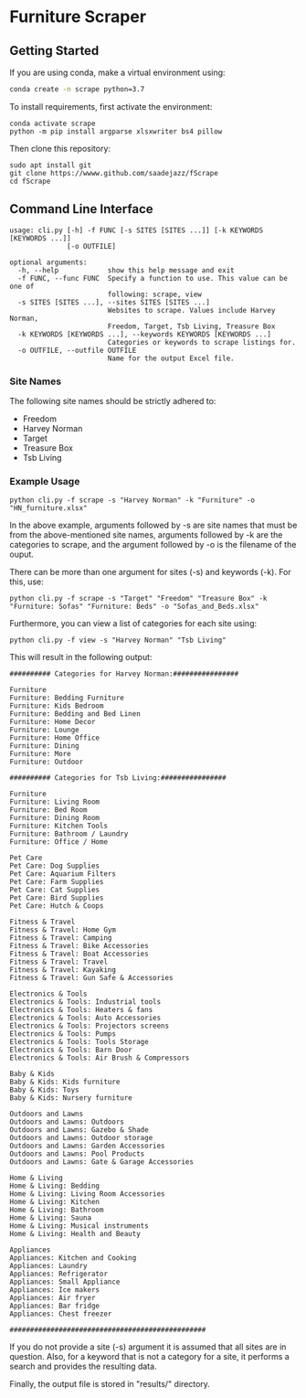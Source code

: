 # Furniture Scraper  

## Getting Started  
If you are using conda, make a virtual environment using:  
```bash
conda create -n scrape python=3.7
```

To install requirements, first activate the environment: 
```
conda activate scrape
python -m pip install argparse xlsxwriter bs4 pillow 
```

Then clone this repository:   
```
sudo apt install git
git clone https://wwww.github.com/saadejazz/fScrape
cd fScrape
```

## Command Line Interface  

```
usage: cli.py [-h] -f FUNC [-s SITES [SITES ...]] [-k KEYWORDS [KEYWORDS ...]]
              [-o OUTFILE]

optional arguments:
  -h, --help            show this help message and exit
  -f FUNC, --func FUNC  Specify a function to use. This value can be one of
                        following: scrape, view
  -s SITES [SITES ...], --sites SITES [SITES ...]
                        Websites to scrape. Values include Harvey Norman,
                        Freedom, Target, Tsb Living, Treasure Box
  -k KEYWORDS [KEYWORDS ...], --keywords KEYWORDS [KEYWORDS ...]
                        Categories or keywords to scrape listings for.
  -o OUTFILE, --outfile OUTFILE
                        Name for the output Excel file.
```

### Site Names  
The following site names should be strictly adhered to:  

* Freedom  
* Harvey Norman  
* Target  
* Treasure Box  
* Tsb Living  

### Example Usage  

```
python cli.py -f scrape -s "Harvey Norman" -k "Furniture" -o "HN_furniture.xlsx"
```

In the above example, arguments followed by -s are site names that must be from the above-mentioned site names, arguments followed by -k are the categories to scrape, and the argument followed by -o is the filename of the ouput.  

There can be more than one argument for sites (-s) and keywords (-k). For this, use:  

```
python cli.py -f scrape -s "Target" "Freedom" "Treasure Box" -k "Furniture: Sofas" "Furniture: Beds" -o "Sofas_and_Beds.xlsx"
```

Furthermore, you can view a list of categories for each site using:  
```
python cli.py -f view -s "Harvey Norman" "Tsb Living"
```
This will result in the following output:  
```
########## Categories for Harvey Norman:################ 

Furniture
Furniture: Bedding Furniture
Furniture: Kids Bedroom
Furniture: Bedding and Bed Linen
Furniture: Home Decor
Furniture: Lounge
Furniture: Home Office
Furniture: Dining
Furniture: More
Furniture: Outdoor

########## Categories for Tsb Living:################ 

Furniture
Furniture: Living Room
Furniture: Bed Room
Furniture: Dining Room
Furniture: Kitchen Tools
Furniture: Bathroom / Laundry
Furniture: Office / Home

Pet Care
Pet Care: Dog Supplies
Pet Care: Aquarium Filters
Pet Care: Farm Supplies
Pet Care: Cat Supplies
Pet Care: Bird Supplies
Pet Care: Hutch & Coops

Fitness & Travel
Fitness & Travel: Home Gym
Fitness & Travel: Camping
Fitness & Travel: Bike Accessories
Fitness & Travel: Boat Accessories
Fitness & Travel: Travel
Fitness & Travel: Kayaking
Fitness & Travel: Gun Safe & Accessories

Electronics & Tools
Electronics & Tools: Industrial tools
Electronics & Tools: Heaters & fans
Electronics & Tools: Auto Accessories
Electronics & Tools: Projectors screens
Electronics & Tools: Pumps
Electronics & Tools: Tools Storage
Electronics & Tools: Barn Door
Electronics & Tools: Air Brush & Compressors

Baby & Kids
Baby & Kids: Kids furniture
Baby & Kids: Toys
Baby & Kids: Nursery furniture

Outdoors and Lawns
Outdoors and Lawns: Outdoors
Outdoors and Lawns: Gazebo & Shade
Outdoors and Lawns: Outdoor storage
Outdoors and Lawns: Garden Accessories
Outdoors and Lawns: Pool Products
Outdoors and Lawns: Gate & Garage Accessories

Home & Living
Home & Living: Bedding
Home & Living: Living Room Accessories
Home & Living: Kitchen
Home & Living: Bathroom
Home & Living: Sauna
Home & Living: Musical instruments
Home & Living: Health and Beauty

Appliances
Appliances: Kitchen and Cooking
Appliances: Laundry
Appliances: Refrigerator
Appliances: Small Appliance
Appliances: Ice makers
Appliances: Air fryer
Appliances: Bar fridge
Appliances: Chest freezer

################################################
```

If you do not provide a site (-s) argument it is assumed that all sites are in question. Also, for a keyword that is not a category for a site, it performs a search and provides the resulting data.   

Finally, the output file is stored in "results/" directory.  
 